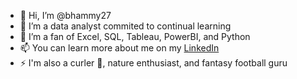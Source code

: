 - 👋 Hi, I’m @bhammy27
- 🌱 I’m a data analyst commited to continual learning
- 👀 I’m a fan of Excel, SQL, Tableau, PowerBI, and Python
- 📫 You can learn more about me on my [LinkedIn](https://www.linkedin.com/in/bryanhamilton27/)
- ⚡ I'm also a curler 🥌, nature enthusiast, and fantasy football guru

<!---
bhammy27/bhammy27 is a ✨ special ✨ repository because its `README.md` (this file) appears on your GitHub profile.
You can click the Preview link to take a look at your changes.
--->
